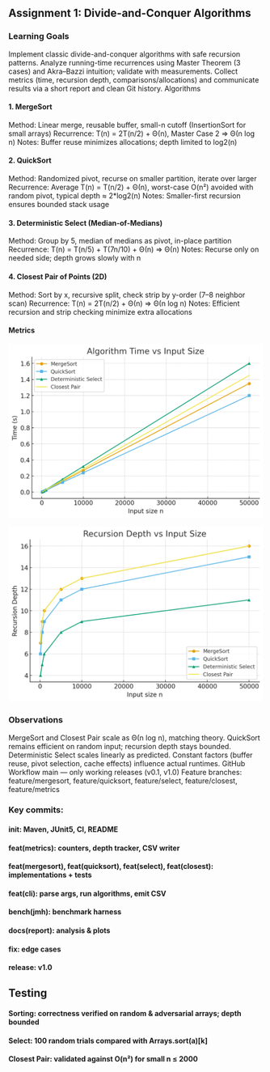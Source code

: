 ## Assignment 1: Divide-and-Conquer Algorithms
### Learning Goals
Implement classic divide-and-conquer algorithms with safe recursion patterns.
Analyze running-time recurrences using Master Theorem (3 cases) and Akra–Bazzi intuition; validate with measurements.
Collect metrics (time, recursion depth, comparisons/allocations) and communicate results via a short report and clean Git history.
Algorithms
#### 1. MergeSort
   Method: Linear merge, reusable buffer, small-n cutoff (InsertionSort for small arrays)
   Recurrence: T(n) = 2T(n/2) + Θ(n), Master Case 2 ⇒ Θ(n log n)
   Notes: Buffer reuse minimizes allocations; depth limited to log2(n)
#### 2. QuickSort
   Method: Randomized pivot, recurse on smaller partition, iterate over larger
   Recurrence: Average T(n) = T(n/2) + Θ(n), worst-case O(n²) avoided with random pivot, typical depth ≈ 2*log2(n)
   Notes: Smaller-first recursion ensures bounded stack usage
#### 3. Deterministic Select (Median-of-Medians)
   Method: Group by 5, median of medians as pivot, in-place partition
   Recurrence: T(n) = T(n/5) + T(7n/10) + Θ(n) ⇒ Θ(n)
   Notes: Recurse only on needed side; depth grows slowly with n
#### 4. Closest Pair of Points (2D)
   Method: Sort by x, recursive split, check strip by y-order (7–8 neighbor scan)
   Recurrence: T(n) = 2T(n/2) + Θ(n) ⇒ Θ(n log n)
   Notes: Efficient recursion and strip checking minimize extra allocations

#### Metrics

![Mertix 1](5852a788-8814-48b9-8c4f-a1108299c941.png)


![Mertix 1](06221f01-ee17-4c09-9edb-822d4a757da8.png)


### Observations
   MergeSort and Closest Pair scale as Θ(n log n), matching theory.
   QuickSort remains efficient on random input; recursion depth stays bounded.
   Deterministic Select scales linearly as predicted.
   Constant factors (buffer reuse, pivot selection, cache effects) influence actual runtimes.
   GitHub Workflow
   main — only working releases (v0.1, v1.0)
   Feature branches: feature/mergesort, feature/quicksort, feature/select, feature/closest, feature/metrics
   ### Key commits:
   #### init: Maven, JUnit5, CI, README
   #### feat(metrics): counters, depth tracker, CSV writer
   #### feat(mergesort), feat(quicksort), feat(select), feat(closest): implementations + tests
   #### feat(cli): parse args, run algorithms, emit CSV
   #### bench(jmh): benchmark harness
   #### docs(report): analysis & plots
   #### fix: edge cases
   #### release: v1.0
   ## Testing
   #### Sorting: correctness verified on random & adversarial arrays; depth bounded
   #### Select: 100 random trials compared with Arrays.sort(a)[k]
   #### Closest Pair: validated against O(n²) for small n ≤ 2000